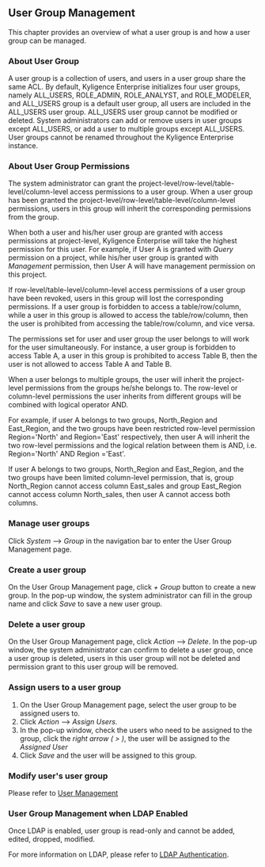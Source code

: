 ## User Group Management

This chapter provides an overview of what a user group is and how a user group can be managed. 

### About User Group

A user group is a collection of users, and users in a user group share the same ACL. By default, Kyligence Enterprise initializes four user groups, namely ALL_USERS, ROLE_ADMIN, ROLE_ANALYST, and ROLE_MODELER, and ALL_USERS group is a default user group, all users are included in the ALL_USERS user group. ALL_USERS user group cannot be modified or deleted. System administrators can add or remove users in user groups except ALL_USERS, or add a user to multiple groups except ALL_USERS. User groups cannot be renamed throughout the Kyligence Enterprise instance.


### About User Group Permissions

The system administrator can grant the project-level/row-level/table-level/column-level access permissions to a user group. When a user group has been granted the project-level/row-level/table-level/column-level permissions, users in this group will inherit the corresponding permissions from the group.

When both a user and his/her user group are granted with access permissions at project-level, Kyligence Enterprise will take the highest permission for this user. For example, if User A is granted with *Query* permission on a project, while his/her user group is granted with *Management* permission, then User A will have management permission on this project.

If row-level/table-level/column-level access permissions of a user group have been revoked, users in this group will lost the corresponding permissions. If a user group is forbidden to access a table/row/column, while a user in this group is allowed to access the table/row/column, then the user is prohibited from accessing the table/row/column, and vice versa.

The permissions set for user and user group the user belongs to will work for the user simultaneously. For instance, a user group is forbidden to access Table A, a user in this group is prohibited to access Table B, then the user is not allowed to access Table A and Table B.

When a user belongs to multiple groups, the user will inherit the project-level permissions from the groups he/she belongs to. The row-level or column-level permissions the user inherits from different groups will be combined with logical operator AND.

For example, if user A belongs to two groups, North_Region and East_Region, and the two groups have been restricted row-level permission Region='North' and Region='East' respectively, then user A will inherit the two row-level permissions and the logical relation between them is AND, i.e. Region='North' AND Region ='East'. 

If user A belongs to two groups, North_Region and East_Region, and the two groups have been limited column-level permission, that is, group North_Region cannot access column East_sales and group East_Region cannot access column North_sales, then user A cannot access both columns.

### Manage user groups

Click *System* --> *Group* in the navigation bar to enter the User Group Management page.

### Create a user group

On the User Group Management page,  click *+ Group* button to create a new group. In the pop-up window, the system administrator can fill in the group name and click *Save* to save a new user group. 

### Delete a user group

On the User Group Management page, click *Action* --> *Delete*. In the pop-up window, the system administrator can confirm to delete a user group, once a user group is deleted, users in this user group will not be deleted and permission grant to this user group will be removed.

### Assign users to a user group

1. On the User Group Management page, select the user group to be assigned users to.
2. Click *Action* --> *Assign Users*.
3. In the pop-up window, check the users who need to be assigned to the group, click the *right arrow ( > )*, the user will be assigned to the *Assigned User*
4. Click *Save* and the user will be assigned to this group.

### Modify user's user group

Please refer to [User Management](user_management.en.md) 


### User Group Management when LDAP Enabled

Once LDAP is enabled, user group is read-only and cannot be added, edited, dropped, modified.

For more information on LDAP, please refer to [LDAP Authentication](../ldap.en.md).
